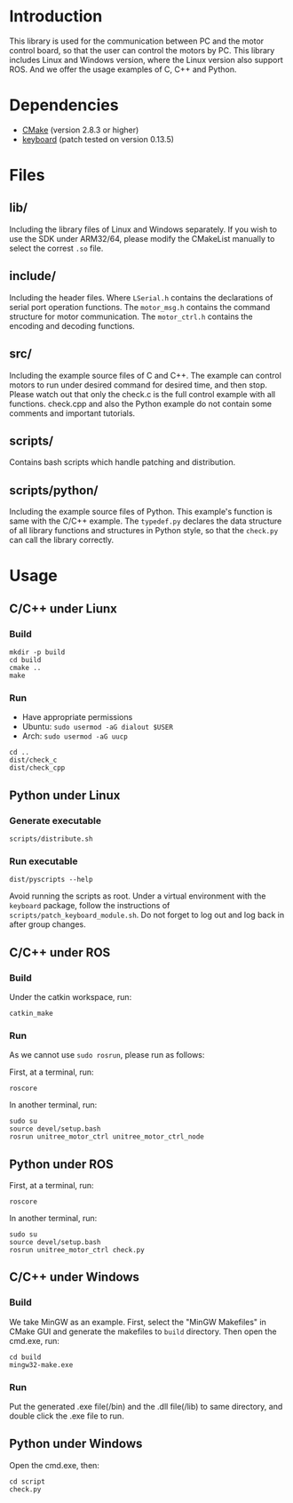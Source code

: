 # Introduction
This library is used for the communication between PC and the motor control board, so that the user can control the motors by PC. This library includes Linux and Windows version, where the Linux version also support ROS. And we offer the usage examples of C, C++ and Python.

# Dependencies
* [CMake](http://www.cmake.org) (version 2.8.3 or higher)
* [keyboard](https://pypi.org/project/keyboard) (patch tested on version 0.13.5)
  
# Files
## lib/
Including the library files of Linux and Windows separately. If you wish to use the SDK under ARM32/64, please modify the CMakeList manually to select the correst `.so` file.
## include/
Including the header files. Where ```LSerial.h``` contains the declarations of serial port operation functions. The ```motor_msg.h``` contains the command structure for motor communication. The ```motor_ctrl.h``` contains the encoding and decoding functions.
## src/
Including the example source files of C and C++. The example can control motors to run under desired command for desired time, and then stop. Please watch out that only the check.c is the full control example with all functions. check.cpp and also the Python example do not contain some comments and important tutorials.
## scripts/
Contains bash scripts which handle patching and distribution.
## scripts/python/
Including the example source files of Python. This example's function is same with the C/C++ example. The ```typedef.py``` declares the data structure of all library functions and structures in Python style, so that the ```check.py``` can call the library correctly.

# Usage
## C/C++ under Liunx
### Build
```
mkdir -p build
cd build
cmake ..
make
```
### Run
- Have appropriate permissions
- Ubuntu: `sudo usermod -aG dialout $USER`
- Arch: `sudo usermod -aG uucp`
```
cd ..
dist/check_c
dist/check_cpp
```
## Python under Linux
### Generate executable
```
scripts/distribute.sh
```
### Run executable
```
dist/pyscripts --help
```
Avoid running the scripts as root.
Under a virtual environment with the `keyboard` package, follow the instructions of `scripts/patch_keyboard_module.sh`.
Do not forget to log out and log back in after group changes.
## C/C++ under ROS
### Build
Under the catkin workspace, run:
```
catkin_make
```
### Run
As we cannot use ```sudo rosrun```, please run as follows:

First, at a terminal, run:
```
roscore
```
In another terminal, run:
```
sudo su
source devel/setup.bash
rosrun unitree_motor_ctrl unitree_motor_ctrl_node
```
## Python under ROS
First, at a terminal, run:
```
roscore
```
In another terminal, run:
```
sudo su
source devel/setup.bash
rosrun unitree_motor_ctrl check.py
```
## C/C++ under Windows
### Build
We take MinGW as an example. First, select the "MinGW Makefiles" in CMake GUI and generate the makefiles to ```build``` directory. Then open the cmd.exe, run:
```
cd build
mingw32-make.exe
```
### Run
Put the generated .exe file(/bin) and the .dll file(/lib) to same directory, and double click the .exe file to run.
## Python under Windows
Open the cmd.exe, then:
```
cd script
check.py
```

